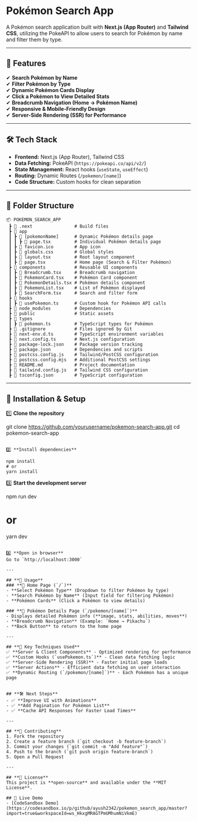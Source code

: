 # **Pokémon Search App**  
A Pokémon search application built with **Next.js (App Router)** and **Tailwind CSS**, utilizing the PokeAPI to allow users to search for Pokémon by name and filter them by type.

---

## **🚀 Features**
✔ **Search Pokémon by Name**  
✔ **Filter Pokémon by Type**  
✔ **Dynamic Pokémon Cards Display**  
✔ **Click a Pokémon to View Detailed Stats**  
✔ **Breadcrumb Navigation (Home → Pokémon Name)**  
✔ **Responsive & Mobile-Friendly Design**  
✔ **Server-Side Rendering (SSR) for Performance**  

---

## **🛠️ Tech Stack**
- **Frontend:** Next.js (App Router), Tailwind CSS  
- **Data Fetching:** PokeAPI (`https://pokeapi.co/api/v2/`)  
- **State Management:** React hooks (`useState`, `useEffect`)  
- **Routing:** Dynamic Routes (`/pokemon/[name]`)  
- **Code Structure:** Custom hooks for clean separation  

---

## **📂 Folder Structure**
```
📦 POKEMON_SEARCH_APP
 ┣ 📂 .next                # Build files
 ┣ 📂 app
 ┃ ┣ 📂 [pokemonName]      # Dynamic Pokémon details page
 ┃ ┃ ┣ 📜 page.tsx         # Individual Pokémon details page
 ┃ ┣ 📜 favicon.ico        # App icon
 ┃ ┣ 📜 globals.css        # Global styles
 ┃ ┣ 📜 layout.tsx         # Root layout component
 ┃ ┣ 📜 page.tsx           # Home page (Search & Filter Pokémon)
 ┣ 📂 components           # Reusable UI components
 ┃ ┣ 📜 Breadcrumb.tsx     # Breadcrumb navigation
 ┃ ┣ 📜 PokemonCard.tsx    # Pokémon Card component
 ┃ ┣ 📜 PokemonDetails.tsx # Pokémon details component
 ┃ ┣ 📜 PokemonList.tsx    # List of Pokémon displayed
 ┃ ┣ 📜 SearchForm.tsx     # Search and filter form
 ┣ 📂 hooks
 ┃ ┣ 📜 usePokemon.ts      # Custom hook for Pokémon API calls
 ┣ 📂 node_modules         # Dependencies
 ┣ 📂 public               # Static assets
 ┣ 📂 types
 ┃ ┣ 📜 pokemon.ts         # TypeScript types for Pokémon
 ┣ 📜 .gitignore           # Files ignored by Git
 ┣ 📜 next-env.d.ts        # TypeScript environment variables
 ┣ 📜 next.config.ts       # Next.js configuration
 ┣ 📜 package-lock.json    # Package version tracking
 ┣ 📜 package.json         # Dependencies and scripts
 ┣ 📜 postcss.config.js    # Tailwind/PostCSS configuration
 ┣ 📜 postcss.config.mjs   # Additional PostCSS settings
 ┣ 📜 README.md            # Project documentation
 ┣ 📜 tailwind.config.js   # Tailwind CSS configuration
 ┣ 📜 tsconfig.json        # TypeScript configuration
```

---

## **🔧 Installation & Setup**
1️⃣ **Clone the repository**  

git clone https://github.com/yourusername/pokemon-search-app.git
cd pokemon-search-app
```
  
2️⃣ **Install dependencies**  

npm install
# or
yarn install
```

3️⃣ **Start the development server**  

npm run dev
# or
yarn dev
```
  
4️⃣ **Open in browser**  
Go to `http://localhost:3000`

---

## **📝 Usage**
### **🔹 Home Page (`/`)**
- **Select Pokémon Type** (Dropdown to filter Pokémon by type)  
- **Search Pokémon by Name** (Input field for filtering Pokémon)  
- **Pokémon Cards** (Click a Pokémon to view details)

### **🔹 Pokémon Details Page (`/pokemon/[name]`)**
- Displays detailed Pokémon info (**image, stats, abilities, moves**)  
- **Breadcrumb Navigation** (Example: `Home → Pikachu`)  
- **Back Button** to return to the home page  

---

## **📌 Key Techniques Used**
✅ **Server & Client Components** - Optimized rendering for performance  
✅ **Custom Hooks (`usePokemon.ts`)** - Clean data fetching logic  
✅ **Server-Side Rendering (SSR)** - Faster initial page loads  
✅ **Server Actions** - Efficient data fetching on user interaction  
✅ **Dynamic Routing (`/pokemon/[name]`)** - Each Pokémon has a unique page  


## **🛠️ Next Steps**
- ✅ **Improve UI with Animations**  
- ✅ **Add Pagination for Pokémon List**  
- ✅ **Cache API Responses for Faster Load Times**  

---

## **🤝 Contributing**
1. Fork the repository  
2. Create a feature branch (`git checkout -b feature-branch`)  
3. Commit your changes (`git commit -m "Add feature"`)  
4. Push to the branch (`git push origin feature-branch`)  
5. Open a Pull Request  

---

## **📜 License**
This project is **open-source** and available under the **MIT License**.

## 🔗 Live Demo
- [CodeSandbox Demo](https://codesandbox.io/p/github/ayush2342/pokemon_search_app/master?import=true&workspaceId=ws_HkxgMRAGTPmUMhumNiVkmE)
